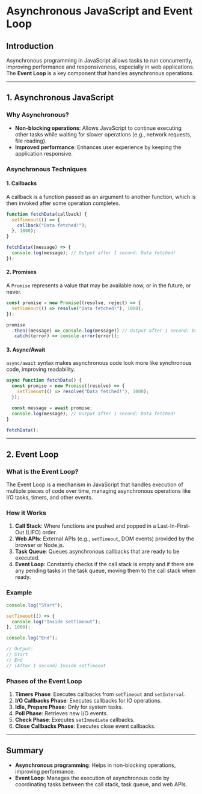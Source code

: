 # Asynchronous JavaScript and Event Loop

## **Introduction**

Asynchronous programming in JavaScript allows tasks to run concurrently, improving performance and responsiveness, especially in web applications. The **Event Loop** is a key component that handles asynchronous operations.

---

## **1. Asynchronous JavaScript**

### **Why Asynchronous?**

- **Non-blocking operations**: Allows JavaScript to continue executing other tasks while waiting for slower operations (e.g., network requests, file reading).
- **Improved performance**: Enhances user experience by keeping the application responsive.

### **Asynchronous Techniques**

#### **1. Callbacks**

A callback is a function passed as an argument to another function, which is then invoked after some operation completes.

```javascript
function fetchData(callback) {
  setTimeout(() => {
    callback("Data fetched!");
  }, 1000);
}

fetchData((message) => {
  console.log(message); // Output after 1 second: Data fetched!
});
```

#### **2. Promises**

A `Promise` represents a value that may be available now, or in the future, or never.

```javascript
const promise = new Promise((resolve, reject) => {
  setTimeout(() => resolve("Data fetched!"), 1000);
});

promise
  .then((message) => console.log(message)) // Output after 1 second: Data fetched!
  .catch((error) => console.error(error));
```

#### **3. Async/Await**

`async/await` syntax makes asynchronous code look more like synchronous code, improving readability.

```javascript
async function fetchData() {
  const promise = new Promise((resolve) => {
    setTimeout(() => resolve("Data fetched!"), 1000);
  });

  const message = await promise;
  console.log(message); // Output after 1 second: Data fetched!
}

fetchData();
```

---

## **2. Event Loop**

### **What is the Event Loop?**

The Event Loop is a mechanism in JavaScript that handles execution of multiple pieces of code over time, managing asynchronous operations like I/O tasks, timers, and other events.

### **How it Works**

1. **Call Stack**: Where functions are pushed and popped in a Last-In-First-Out (LIFO) order.
2. **Web APIs**: External APIs (e.g., `setTimeout`, DOM events) provided by the browser or Node.js.
3. **Task Queue**: Queues asynchronous callbacks that are ready to be executed.
4. **Event Loop**: Constantly checks if the call stack is empty and if there are any pending tasks in the task queue, moving them to the call stack when ready.

### **Example**

```javascript
console.log("Start");

setTimeout(() => {
  console.log("Inside setTimeout");
}, 1000);

console.log("End");

// Output:
// Start
// End
// (After 1 second) Inside setTimeout
```

### **Phases of the Event Loop**

1. **Timers Phase**: Executes callbacks from `setTimeout` and `setInterval`.
2. **I/O Callbacks Phase**: Executes callbacks for IO operations.
3. **Idle, Prepare Phase**: Only for system tasks.
4. **Poll Phase**: Retrieves new I/O events.
5. **Check Phase**: Executes `setImmediate` callbacks.
6. **Close Callbacks Phase**: Executes close event callbacks.

---

## **Summary**

- **Asynchronous programming**: Helps in non-blocking operations, improving performance.
- **Event Loop**: Manages the execution of asynchronous code by coordinating tasks between the call stack, task queue, and web APIs.
